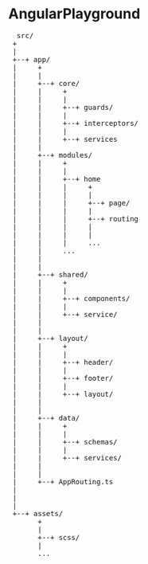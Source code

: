 # AngularPlayground

<pre>
  src/
 +
 |
 +--+ app/
 |     +
 |     |
 |     +--+ core/
 |     |     +
 |     |     |
 |     |     +--+ guards/
 |     |     |
 |     |     +--+ interceptors/
 |     |     |
 |     |     +--+ services
 |     |
 |     +--+ modules/
 |     |     +
 |     |     |
 |     |     +--+ home
 |     |     |     +
 |     |     |     |
 |     |     |     +--+ page/
 |     |     |     |
 |     |     |     +--+ routing
 |     |     |     |
 |     |     |     |
 |     |     |     ...
 |     |     ...
 |     |
 |     |
 |     +--+ shared/
 |     |     +
 |     |     |
 |     |     +--+ components/
 |     |     |
 |     |     +--+ service/
 |     |
 |     |
 |     +--+ layout/
 |     |     +
 |     |     |
 |     |     +--+ header/
 |     |     |
 |     |     +--+ footer/
 |     |     |
 |     |     +--+ layout/
 |     |
 |     |
 |     +--+ data/
 |     |     +
 |     |     |
 |     |     +--+ schemas/
 |     |     |
 |     |     +--+ services/
 |     |
 |     |
 |     +--+ AppRouting.ts
 |
 |
 |
 +--+ assets/
       +
       |
       +--+ scss/
       |
       ...

</pre>
